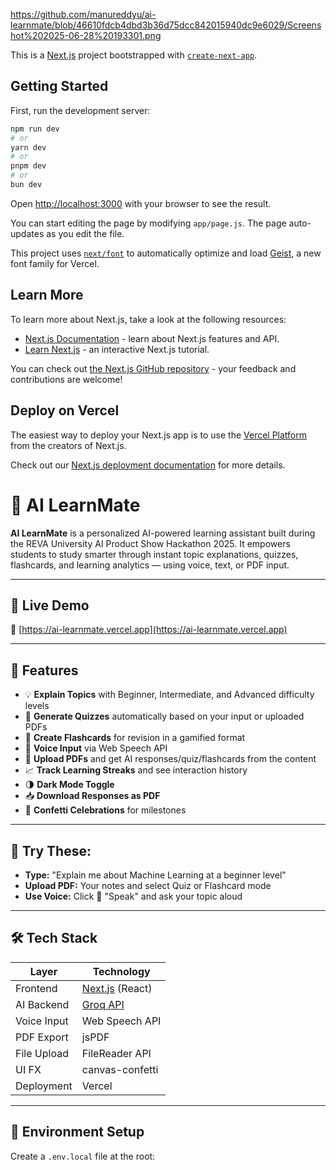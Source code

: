 


https://github.com/manureddyu/ai-learnmate/blob/46610fdcb4dbd3b36d75dcc842015940dc9e6029/Screenshot%202025-06-28%20193301.png



This is a [Next.js](https://nextjs.org) project bootstrapped with [`create-next-app`](https://nextjs.org/docs/app/api-reference/cli/create-next-app).

## Getting Started

First, run the development server:

```bash
npm run dev
# or
yarn dev
# or
pnpm dev
# or
bun dev
```

Open [http://localhost:3000](http://localhost:3000) with your browser to see the result.

You can start editing the page by modifying `app/page.js`. The page auto-updates as you edit the file.

This project uses [`next/font`](https://nextjs.org/docs/app/building-your-application/optimizing/fonts) to automatically optimize and load [Geist](https://vercel.com/font), a new font family for Vercel.

## Learn More

To learn more about Next.js, take a look at the following resources:

- [Next.js Documentation](https://nextjs.org/docs) - learn about Next.js features and API.
- [Learn Next.js](https://nextjs.org/learn) - an interactive Next.js tutorial.

You can check out [the Next.js GitHub repository](https://github.com/vercel/next.js) - your feedback and contributions are welcome!

## Deploy on Vercel

The easiest way to deploy your Next.js app is to use the [Vercel Platform](https://vercel.com/new?utm_medium=default-template&filter=next.js&utm_source=create-next-app&utm_campaign=create-next-app-readme) from the creators of Next.js.

Check out our [Next.js deployment documentation](https://nextjs.org/docs/app/building-your-application/deploying) for more details.



# 📘 AI LearnMate

**AI LearnMate** is a personalized AI-powered learning assistant built during the REVA University AI Product Show Hackathon 2025. It empowers students to study smarter through instant topic explanations, quizzes, flashcards, and learning analytics — using voice, text, or PDF input.

---

## 🚀 Live Demo

🔗 [https://ai-learnmate.vercel.app](https://ai-learnmate.vercel.app)

---

## 🎯 Features

- 💡 **Explain Topics** with Beginner, Intermediate, and Advanced difficulty levels
- 🧠 **Generate Quizzes** automatically based on your input or uploaded PDFs
- 🎯 **Create Flashcards** for revision in a gamified format
- 🎤 **Voice Input** via Web Speech API
- 📄 **Upload PDFs** and get AI responses/quiz/flashcards from the content
- 📈 **Track Learning Streaks** and see interaction history
- 🌗 **Dark Mode Toggle**
- 📥 **Download Responses as PDF**
- 🎉 **Confetti Celebrations** for milestones

---

## 🧪 Try These:

- **Type:** "Explain me about Machine Learning at a beginner level"
- **Upload PDF:** Your notes and select Quiz or Flashcard mode
- **Use Voice:** Click 🎤 "Speak" and ask your topic aloud

---

## 🛠 Tech Stack

| Layer        | Technology         |
|--------------|--------------------|
| Frontend     | [Next.js](https://nextjs.org/) (React) |
| AI Backend   | [Groq API](https://console.groq.com)   |
| Voice Input  | Web Speech API     |
| PDF Export   | jsPDF              |
| File Upload  | FileReader API     |
| UI FX        | canvas-confetti    |
| Deployment   | Vercel             |

---

## 📂 Environment Setup

Create a `.env.local` file at the root:


